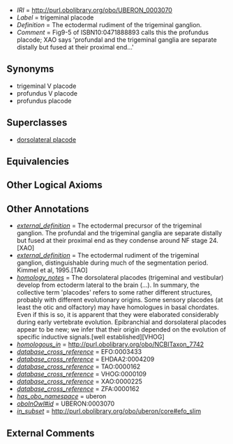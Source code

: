  * *IRI* = http://purl.obolibrary.org/obo/UBERON_0003070
 * *Label* = trigeminal placode
 * *Definition* = The ectodermal rudiment of the trigeminal ganglion.
 * *Comment* = Fig9-5 of ISBN10:0471888893 calls this the profundus placode; XAO says 'profundal and the trigeminal ganglia are separate distally but fused at their proximal end...'

## Synonyms

 * trigeminal V placode
 * profundus V placode
 * profundus placode

## Superclasses

 * [dorsolateral placode](../../UBERON/67/UBERON_0003067.md)

## Equivalencies


## Other Logical Axioms


## Other Annotations

 * *[external_definition](../../UBPROP/01/UBPROP_0000001.md)* = The ectodermal precursor of the trigeminal ganglion. The profundal and the trigeminal ganglia are separate distally but fused at their proximal end as they condense around NF stage 24.[XAO]
 * *[external_definition](../../UBPROP/01/UBPROP_0000001.md)* = The ectodermal rudiment of the trigeminal ganglion, distinguishable during much of the segmentation period. Kimmel et al, 1995.[TAO]
 * *[homology_notes](../../UBPROP/03/UBPROP_0000003.md)* = The dorsolateral placodes (trigeminal and vestibular) develop from ectoderm lateral to the brain (...). In summary, the collective term 'placodes' refers to some rather different structures, probably with different evolutionary origins. Some sensory placodes (at least the otic and olfactory) may have homologues in basal chordates. Even if this is so, it is apparent that they were elaborated considerably during early vertebrate evolution. Epibranchial and dorsolateral placodes appear to be new; we infer that their origin depended on the evolution of specific inductive signals.[well established][VHOG]
 * *[homologous_in](../../core#homologous/in/core#homologous_in.md)* = http://purl.obolibrary.org/obo/NCBITaxon_7742
 * *[database_cross_reference](../../ef/oboInOwl#hasDbXref.md)* = EFO:0003433
 * *[database_cross_reference](../../ef/oboInOwl#hasDbXref.md)* = EHDAA2:0004209
 * *[database_cross_reference](../../ef/oboInOwl#hasDbXref.md)* = TAO:0000162
 * *[database_cross_reference](../../ef/oboInOwl#hasDbXref.md)* = VHOG:0000109
 * *[database_cross_reference](../../ef/oboInOwl#hasDbXref.md)* = XAO:0000225
 * *[database_cross_reference](../../ef/oboInOwl#hasDbXref.md)* = ZFA:0000162
 * *[has_obo_namespace](../../ce/oboInOwl#hasOBONamespace.md)* = uberon
 * *[oboInOwl#id](../../id/oboInOwl#id.md)* = UBERON:0003070
 * *[in_subset](../../et/oboInOwl#inSubset.md)* = http://purl.obolibrary.org/obo/uberon/core#efo_slim

## External Comments

